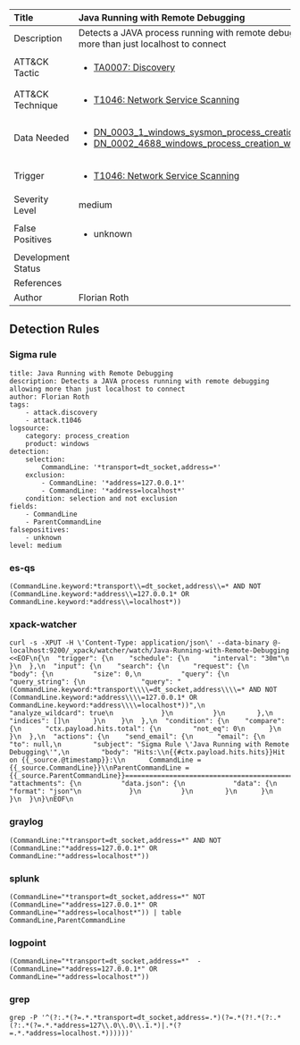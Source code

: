 | Title                | Java Running with Remote Debugging                                                                                                                                                 |
|:---------------------|:------------------------------------------------------------------------------------------------------------------------------------------------------------|
| Description          | Detects a JAVA process running with remote debugging allowing more than just localhost to connect                                                                                                                                           |
| ATT&amp;CK Tactic    | <ul><li>[TA0007: Discovery](https://attack.mitre.org/tactics/TA0007)</li></ul>  |
| ATT&amp;CK Technique | <ul><li>[T1046: Network Service Scanning](https://attack.mitre.org/techniques/T1046)</li></ul>                             |
| Data Needed          | <ul><li>[DN_0003_1_windows_sysmon_process_creation](../Data_Needed/DN_0003_1_windows_sysmon_process_creation.md)</li><li>[DN_0002_4688_windows_process_creation_with_commandline](../Data_Needed/DN_0002_4688_windows_process_creation_with_commandline.md)</li></ul>                                                         |
| Trigger              | <ul><li>[T1046: Network Service Scanning](../Triggers/T1046.md)</li></ul>  |
| Severity Level       | medium                                                                                                                                                 |
| False Positives      | <ul><li>unknown</li></ul>                                                                  |
| Development Status   |                                                                                                                                                 |
| References           | <ul></ul>                                                          |
| Author               | Florian Roth                                                                                                                                                |


## Detection Rules

### Sigma rule

```
title: Java Running with Remote Debugging
description: Detects a JAVA process running with remote debugging allowing more than just localhost to connect
author: Florian Roth
tags:
    - attack.discovery
    - attack.t1046
logsource:
    category: process_creation
    product: windows
detection:
    selection:
        CommandLine: '*transport=dt_socket,address=*'
    exclusion:
        - CommandLine: '*address=127.0.0.1*'
        - CommandLine: '*address=localhost*'
    condition: selection and not exclusion
fields:
    - CommandLine
    - ParentCommandLine
falsepositives:
    - unknown
level: medium

```





### es-qs
    
```
(CommandLine.keyword:*transport\\=dt_socket,address\\=* AND NOT (CommandLine.keyword:*address\\=127.0.0.1* OR CommandLine.keyword:*address\\=localhost*))
```


### xpack-watcher
    
```
curl -s -XPUT -H \'Content-Type: application/json\' --data-binary @- localhost:9200/_xpack/watcher/watch/Java-Running-with-Remote-Debugging <<EOF\n{\n  "trigger": {\n    "schedule": {\n      "interval": "30m"\n    }\n  },\n  "input": {\n    "search": {\n      "request": {\n        "body": {\n          "size": 0,\n          "query": {\n            "query_string": {\n              "query": "(CommandLine.keyword:*transport\\\\=dt_socket,address\\\\=* AND NOT (CommandLine.keyword:*address\\\\=127.0.0.1* OR CommandLine.keyword:*address\\\\=localhost*))",\n              "analyze_wildcard": true\n            }\n          }\n        },\n        "indices": []\n      }\n    }\n  },\n  "condition": {\n    "compare": {\n      "ctx.payload.hits.total": {\n        "not_eq": 0\n      }\n    }\n  },\n  "actions": {\n    "send_email": {\n      "email": {\n        "to": null,\n        "subject": "Sigma Rule \'Java Running with Remote Debugging\'",\n        "body": "Hits:\\n{{#ctx.payload.hits.hits}}Hit on {{_source.@timestamp}}:\\n      CommandLine = {{_source.CommandLine}}\\nParentCommandLine = {{_source.ParentCommandLine}}================================================================================\\n{{/ctx.payload.hits.hits}}",\n        "attachments": {\n          "data.json": {\n            "data": {\n              "format": "json"\n            }\n          }\n        }\n      }\n    }\n  }\n}\nEOF\n
```


### graylog
    
```
(CommandLine:"*transport=dt_socket,address=*" AND NOT (CommandLine:"*address=127.0.0.1*" OR CommandLine:"*address=localhost*"))
```


### splunk
    
```
(CommandLine="*transport=dt_socket,address=*" NOT (CommandLine="*address=127.0.0.1*" OR CommandLine="*address=localhost*")) | table CommandLine,ParentCommandLine
```


### logpoint
    
```
(CommandLine="*transport=dt_socket,address=*"  -(CommandLine="*address=127.0.0.1*" OR CommandLine="*address=localhost*"))
```


### grep
    
```
grep -P '^(?:.*(?=.*.*transport=dt_socket,address=.*)(?=.*(?!.*(?:.*(?:.*(?=.*.*address=127\\.0\\.0\\.1.*)|.*(?=.*.*address=localhost.*))))))'
```



